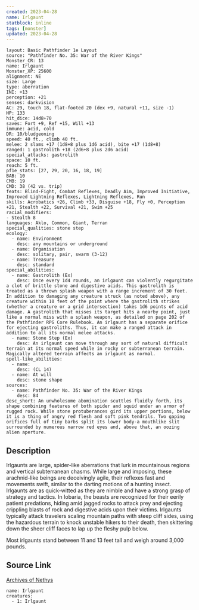 ```yaml
---
created: 2023-04-28
name: Irlgaunt
statblock: inline
tags: [monster]
updated: 2023-04-28
---
```

```statblock
layout: Basic Pathfinder 1e Layout
source: "Pathfinder No. 35: War of the River Kings"
Monster_CR: 13
name: Irlgaunt
Monster_XP: 25600
alignment: NE
size: Large
type: aberration
INI: +13
perception: +21
senses: darkvision
AC: 29, touch 18, flat-footed 20 (dex +9, natural +11, size -1)
HP: 133
hit_dice: 14d8+70
saves: Fort +9, Ref +15, Will +13
immune: acid, cold
DR: 10/bludgeoning
speed: 40 ft., climb 40 ft.
melee: 2 slams +17 (1d8+8 plus 1d6 acid), bite +17 (1d8+8)
ranged: 1 gastrolith +18 (2d6+8 plus 2d6 acid)
special_attacks: gastrolith
space: 10 ft.
reach: 5 ft.
pf1e_stats: [27, 29, 20, 16, 18, 19]
BAB: 10
CMB: 19
CMD: 38 (42 vs. trip)
feats: Blind-Fight, Combat Reflexes, Deadly Aim, Improved Initiative, Improved Lightning Reflexes, Lightning Reflexes, Run
skills: Acrobatics +26, Climb +33, Disguise +18, Fly +0, Perception +21, Stealth +22, Survival +21, Swim +25
racial_modifiers:
- Stealth 8
languages: Aklo, Common, Giant, Terran
special_qualities: stone step
ecology:
  - name: Environment
    desc: any mountains or underground
  - name: Organisation
    desc: solitary, pair, swarm (3-12)
  - name: Treasure
    desc: standard
special_abilities:
  - name: Gastrolith (Ex)
    desc: Once every 1d4 rounds, an irlgaunt can violently regurgitate a clot of brittle stone and digestive acids. This gastrolith is treated as a thrown splash weapon with a range increment of 30 feet. In addition to damaging any creature struck (as noted above), any creature within 10 feet of the point where the gastrolith strikes (whether a creature or a grid intersection) takes 1d6 points of acid damage. A gastrolith that misses its target hits a nearby point, just like a normal miss with a splash weapon, as detailed on page 202 of the Pathfinder RPG Core Rulebook. An irlgaunt has a separate orifice for ejecting gastroliths. Thus, it can make a ranged attack in addition to all its normal melee attacks.
  - name: Stone Step (Ex)
    desc: An irlgaunt can move through any sort of natural difficult terrain at its normal speed while in rocky or subterranean terrain. Magically altered terrain affects an irlgaunt as normal.
spell-like_abilities:
  - name:
    desc: (CL 14)
  - name: At will
    desc: stone shape
sources:
  - name: Pathfinder No. 35: War of the River Kings
    desc: 84
desc_short: An unwholesome abomination scuttles fluidly forth, its shape combining features of both spider and squid under an armor of rugged rock. While stone protuberances gird its upper portions, below it is a thing of angry red flesh and soft pink tendrils. Two gaping orifices full of tiny barbs split its lower body-a mouthlike slit surrounded by numerous narrow red eyes and, above that, an oozing alien aperture.
```
## Description
Irlgaunts are large, spider-like aberrations that lurk in mountainous regions and vertical subterranean chasms. While large and imposing, these arachnid-like beings are deceivingly agile, their reflexes fast and movements swift, similar to the darting motions of a hunting insect. Irlgaunts are as quick-witted as they are nimble and have a strong grasp of strategy and tactics. In Iobaria, the beasts are recognized for their eerily patient predations, hiding amid jagged rocks to attack prey and ejecting crippling blasts of rock and digestive acids upon their victims. Irlgaunts typically attack travelers scaling mountain paths with steep cliff sides, using the hazardous terrain to knock unstable hikers to their death, then skittering down the sheer cliff faces to lap up the fleshy pulp below.

Most irlgaunts stand between 11 and 13 feet tall and weigh around 3,000 pounds.
## Source Link
[Archives of Nethys](https://aonprd.com/MonsterDisplay.aspx?ItemName=Irlgaunt)
```encounter-table
name: Irlgaunt
creatures:
  - 1: Irlgaunt
```
